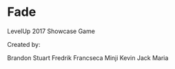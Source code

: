 # Fade
LevelUp 2017 Showcase Game

Created by:

Brandon
Stuart
Fredrik
Francseca
Minji
Kevin
Jack
Maria
